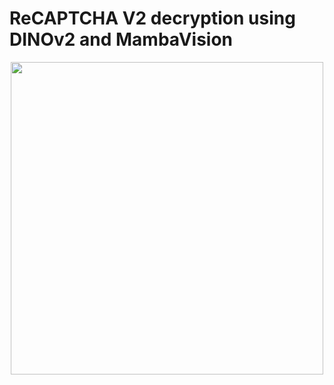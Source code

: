 # ReCAPTCHA V2 decryption using DINOv2 and MambaVision 

<p align="center">
  <img width="500" src="https://github.com/Itamar-Horowitz/Predicting-A-Song-s-Popularity-Using-Mamba](https://github.com/Itamar-Horowitz/recaptcha-v2-decryptor/main/images/google_recaptcha.png">
</p>


